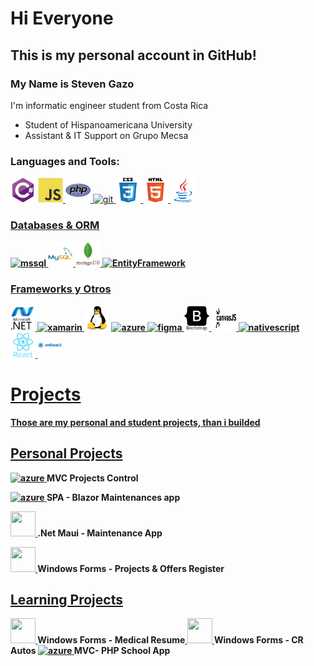 # Hi Everyone
## This is my personal account in GitHub!
### My Name is Steven Gazo
I'm informatic engineer student from Costa Rica 

- Student of Hispanoamericana University
- Assistant & IT Support on Grupo Mecsa

<h3 align="left">Languages and Tools:</h3>

<p align="left"> 
 <img src="https://raw.githubusercontent.com/devicons/devicon/master/icons/csharp/csharp-original.svg" alt="csharp" width="40" height="40"/> </a> <a href="https://www.w3schools.com/css/" target="_blank" rel="noreferrer"> 
    <img src="https://raw.githubusercontent.com/devicons/devicon/master/icons/javascript/javascript-original.svg" alt="javascript" width="40" height="40"/> </a> <a href="https://www.linux.org/" target="_blank" rel="noreferrer">
        <img src="https://raw.githubusercontent.com/devicons/devicon/master/icons/php/php-original.svg" alt="php" width="40" height="40"/> </a> <a href="https://reactjs.org/" target="_blank" rel="noreferrer"> 
  <img src="https://www.vectorlogo.zone/logos/git-scm/git-scm-icon.svg" alt="git" width="40" height="40"/> </a> <a href="https://www.w3.org/html/" target="_blank" rel="noreferrer">
   <img src="https://raw.githubusercontent.com/devicons/devicon/master/icons/css3/css3-original-wordmark.svg" alt="css3" width="40" height="40"/> </a> <a href="https://dotnet.microsoft.com/" target="_blank" rel="noreferrer">
   <img src="https://raw.githubusercontent.com/devicons/devicon/master/icons/html5/html5-original-wordmark.svg" alt="html5" width="40" height="40"/> </a> <a href="https://www.java.com" target="_blank" rel="noreferrer"> 
      <img src="https://raw.githubusercontent.com/devicons/devicon/master/icons/java/java-original.svg" alt="java" width="40" height="40"/> </a> <a href="https://developer.mozilla.org/en-US/docs/Web/JavaScript" target="_blank" rel="noreferrer"> 
<b
</p>

<h3 align="left">Databases & ORM</h3>

<p align="left"> 
   <img src="https://www.svgrepo.com/show/303229/microsoft-sql-server-logo.svg" alt="mssql" width="40" height="40"/> </a> <a href="https://www.mysql.com/" target="_blank" rel="noreferrer"> 
<img src="https://raw.githubusercontent.com/devicons/devicon/master/icons/mysql/mysql-original-wordmark.svg" alt="mysql" width="40" height="40"/> </a> <a href="https://nativescript.org/" target="_blank" rel="noreferrer"> 
   <img src="https://raw.githubusercontent.com/devicons/devicon/master/icons/mongodb/mongodb-original-wordmark.svg" alt="mongodb" width="40" height="40"/> </a> <a href="https://www.microsoft.com/en-us/sql-server" target="_blank" rel="noreferrer"> 
   <img src="https://www.fixedbuffer.com/wp-content/uploads/2018/09/EFCore.png" alt="EntityFramework" width="40" height="40"/> </a> <a href="https://learn.microsoft.com/en-us/ef/" target="_blank" rel="noreferrer"> 

</p>

<h3 align="left">Frameworks y Otros</h3>
<p align="left"> 
   <img src="https://raw.githubusercontent.com/devicons/devicon/master/icons/dot-net/dot-net-original-wordmark.svg" alt="dotnet" width="40" height="40"/> </a> <a href="https://www.figma.com/" target="_blank" rel="noreferrer">
       <img src="https://raw.githubusercontent.com/detain/svg-logos/780f25886640cef088af994181646db2f6b1a3f8/svg/xamarin.svg" alt="xamarin" width="40" height="40"/> </a>
     <img src="https://raw.githubusercontent.com/devicons/devicon/master/icons/linux/linux-original.svg" alt="linux" width="40" height="40"/> </a> <a href="https://www.mongodb.com/" target="_blank" rel="noreferrer"> 
 <a href="https://azure.microsoft.com/en-in/" target="_blank" rel="noreferrer"> 
  <img src="https://www.vectorlogo.zone/logos/microsoft_azure/microsoft_azure-icon.svg" alt="azure" width="40" height="40"/> </a> <a href="https://getbootstrap.com" target="_blank" rel="noreferrer"> 
   <img src="https://www.vectorlogo.zone/logos/figma/figma-icon.svg" alt="figma" width="40" height="40"/> </a> <a href="https://git-scm.com/" target="_blank" rel="noreferrer"> 
<img src="https://raw.githubusercontent.com/devicons/devicon/master/icons/bootstrap/bootstrap-plain-wordmark.svg" alt="bootstrap" width="40" height="40"/> </a> <a href="https://canvasjs.com" target="_blank" rel="noreferrer">
  <img src="https://raw.githubusercontent.com/Hardik0307/Hardik0307/master/assets/canvasjs-charts.svg" alt="canvasjs" width="40" height="40"/> </a> <a href="https://www.w3schools.com/cs/" target="_blank" rel="noreferrer">
  <img src="https://raw.githubusercontent.com/detain/svg-logos/780f25886640cef088af994181646db2f6b1a3f8/svg/nativescript.svg" alt="nativescript" width="40" height="40"/> </a> <a href="https://www.php.net" target="_blank" rel="noreferrer"> 
    <img src="https://raw.githubusercontent.com/devicons/devicon/master/icons/react/react-original-wordmark.svg" alt="react" width="40" height="40"/> </a> <a href="https://webpack.js.org" target="_blank" rel="noreferrer"> 
    <img src="https://raw.githubusercontent.com/devicons/devicon/d00d0969292a6569d45b06d3f350f463a0107b0d/icons/webpack/webpack-original-wordmark.svg" alt="webpack" width="40" height="40"/> </a> <a href="https://dotnet.microsoft.com/apps/xamarin" target="_blank" rel="noreferrer"> 
</p>


# Projects
Those are my personal and student projects, than i builded
## Personal Projects
  <img src="https://img.icons8.com/nolan/256/web.png" alt="azure" width="40" height="40"/> </a>MVC Projects Control  <a href="https://github.com/stevengazo/ProjectsControl" target="_blank" rel="noreferrer"> 

  <img src="https://img.icons8.com/nolan/256/web.png" alt="azure" width="40" height="40"/> </a>SPA - Blazor Maintenances app <a href="https://github.com/stevengazo/RNControl-WebApp" target="_blank" rel="noreferrer"> 

  <img src="https://img.icons8.com/nolan/256/mobile-package-tracking.png" width="40" height="40"/> </a>.Net Maui - Maintenance App <a href="https://github.com/stevengazo/App-Mantenimientos-Pararrayos" target="_blank" rel="noreferrer"> 

<img src="https://img.icons8.com/external-inipagistudio-lineal-color-inipagistudio/256/external-desktop-augmented-reality-inipagistudio-lineal-color-inipagistudio.png" width="40" height="40"/> </a>Windows Forms - Projects  & Offers Register<a href="https://github.com/stevengazo/ProyectosAsfaltos" rel="noreferrer"> 

## Learning Projects

<img src="https://img.icons8.com/external-inipagistudio-lineal-color-inipagistudio/256/external-desktop-augmented-reality-inipagistudio-lineal-color-inipagistudio.png" width="40" height="40"/> </a>Windows Forms - Medical Resume<a href="https://github.com/stevengazo/ExpedienteMedico" target="_blank" rel="noreferrer"> 
<img src="https://img.icons8.com/external-inipagistudio-lineal-color-inipagistudio/256/external-desktop-augmented-reality-inipagistudio-lineal-color-inipagistudio.png" width="40" height="40"/> </a>Windows Forms - CR Autos <a href="https://github.com/stevengazo/CRAutos-WindowsForm" target="_blank" rel="noreferrer"> 
<img src="https://img.icons8.com/nolan/256/web.png" alt="azure" width="40" height="40"/> </a>MVC- PHP School App <a href="https://github.com/stevengazo/App-School" target="_blank" rel="noreferrer"> 
